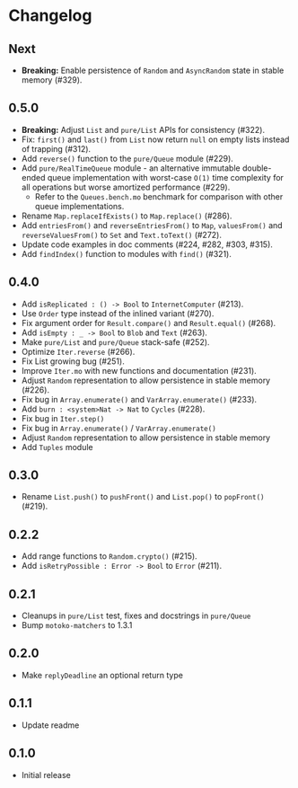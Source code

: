 # Changelog

## Next

* **Breaking:** Enable persistence of `Random` and `AsyncRandom` state in stable memory (#329).

## 0.5.0

* **Breaking:** Adjust `List` and `pure/List` APIs for consistency (#322).
* Fix: `first()` and `last()` from `List` now return `null` on empty lists instead of trapping (#312).
* Add `reverse()` function to the `pure/Queue` module (#229).
* Add `pure/RealTimeQueue` module - an alternative immutable double-ended queue implementation with worst-case `O(1)` time complexity for all operations but worse amortized performance (#229).
  * Refer to the `Queues.bench.mo` benchmark for comparison with other queue implementations.
* Rename `Map.replaceIfExists()` to `Map.replace()` (#286).
* Add `entriesFrom()` and `reverseEntriesFrom()` to `Map`, `valuesFrom()` and `reverseValuesFrom()` to `Set` and `Text.toText()` (#272).
* Update code examples in doc comments (#224, #282, #303, #315).
* Add `findIndex()` function to modules with `find()` (#321).

## 0.4.0

* Add `isReplicated : () -> Bool` to `InternetComputer` (#213).
* Use `Order` type instead of the inlined variant (#270).
* Fix argument order for `Result.compare()` and `Result.equal()` (#268).
* Add `isEmpty : _ -> Bool` to `Blob` and `Text` (#263).
* Make `pure/List` and `pure/Queue` stack-safe (#252).
* Optimize `Iter.reverse` (#266).
* Fix List growing bug (#251).
* Improve `Iter.mo` with new functions and documentation (#231).
* Adjust `Random` representation to allow persistence in stable memory (#226).
* Fix bug in `Array.enumerate()` and `VarArray.enumerate()` (#233).
* Add `burn : <system>Nat -> Nat` to `Cycles` (#228).
* Fix bug in `Iter.step()`
* Fix bug in `Array.enumerate()` / `VarArray.enumerate()`
* Adjust `Random` representation to allow persistence in stable memory
* Add `Tuples` module

## 0.3.0

* Rename `List.push()` to `pushFront()` and `List.pop()` to `popFront()` (#219).

## 0.2.2

* Add range functions to `Random.crypto()` (#215).
* Add `isRetryPossible : Error -> Bool` to `Error` (#211).

## 0.2.1

* Cleanups in `pure/List` test, fixes and docstrings in `pure/Queue`
* Bump `motoko-matchers` to 1.3.1

## 0.2.0

* Make `replyDeadline` an optional return type

## 0.1.1

* Update readme

## 0.1.0

* Initial release
